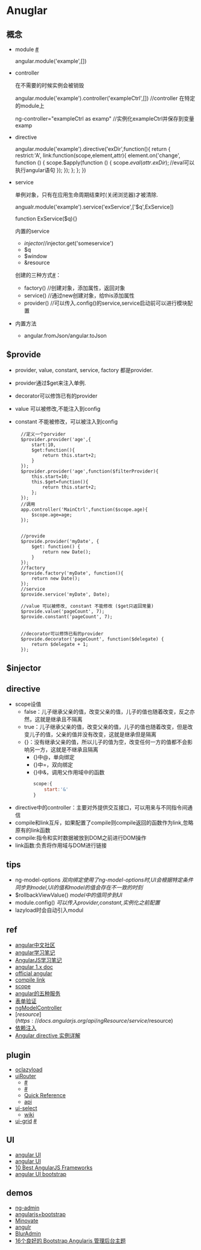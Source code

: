 # Anuglar


## 概念

+ module [#](https://docs.angularjs.org/api/ng/type/angular.Module)
   
    angular.module('example',[])
    
+ controller

    在不需要的时候实例会被销毁

    angular.module('example').controller('exampleCtrl',[]) //controller 在特定的module上
    
    ng-controller="exampleCtrl as examp"  //实例化exampleCtrl并保存到变量examp
    
+ directive

    angular.module('example').directive('exDir',function(){
        return {
            restrict:'A',
            link:function(scope,element,attr){
                element.on('change', function () {
					scope.$apply(function () {
						scope.$eval(attr.exDir); //$eval可以执行angular语句
					});
				});
            };
        };
    })
    
+ service
   
    单例对象，只有在应用生命周期结束时(关闭浏览器)才被清除.
   
    angualr.module('example').service('exService',['$q',ExService])
    
    function ExService($q){}

    内置的service
    - $injector //$injector.get('someservice')
    - $q
    - $window
    - &resource
    
    创建的三种方式[#](http://www.oschina.net/translate/angularjs-factory-vs-service-vs-provider)：
    - factory()  //创建对象，添加属性，返回对象
    - service()  //通过new创建对象，给this添加属性
    - provider()  //可以传入.config()的service,service启动前可以进行模块配置

+ 内置方法

    - angular.fromJson/angular.toJson

## $provide

+ provider, value, constant, service, factory 都是provider.
+ provider通过$get来注入单例.
+ decorator可以修饰已有的provider
+ value 可以被修改,不能注入到config
+ constant 不能被修改，可以被注入到config


        //定义一个porvider
        $provider.provider('age',{
            start:10,
            $get:function(){
                return this.start+2;
            }
        });
        $provider.provider('age',function($filterProvider){
            this.start=10;
            this.$get=function(){
                return this.start+2;
            };
        });
        //调用
        app.controller('MainCtrl',function($scope.age){
            $scope.age=age;
        });


        //provide
        $provide.provider('myDate', {
            $get: function() {
                return new Date();
            }
        });
        //factory
        $provide.factory('myDate', function(){
            return new Date();
        });
        //service
        $provide.service('myDate', Date);

        //value 可以被修改, constant 不能修改 ($get只返回常量)
        $provide.value('pageCount', 7);
        $provide.constant('pageCount', 7);
        

        //decorator可以修饰已有的provider
        $provide.decorator('pageCount', function($delegate) {
            return $delegate + 1;
        });


## $injector

## directive

+ scope设值
    - false：儿子继承父亲的值，改变父亲的值，儿子的值也随着改变，反之亦然，这就是继承且不隔离
    - true：儿子继承父亲的值，改变父亲的值，儿子的值也随着改变，但是改变儿子的值，父亲的值并没有改变，这就是继承但是隔离
    - {}：没有继承父亲的值，所以儿子的值为空，改变任何一方的值都不会影响另一方，这就是不继承且隔离
        + {}中@，单向绑定
        + {}中=，双向绑定
        + {}中&，调用父作用域中的函数
            ```js
            scope:{
                start:'&'
            }
            ```
+ directive中的controller：主要对外提供交互接口，可以用来与不同指令间通信
+ compile和link互斥，如果配置了compile则compile返回的函数作为link,忽略原有的link函数
+ compile:指令和实时数据被放到DOM之前进行DOM操作
+ link函数:负责将作用域与DOM进行链接

## tips

+ ng-model-options 
    *双向绑定使用了ng-model-options时,UI会根据特定条件同步到model,UI的值和model的值会存在不一致的时刻*
+ $rollbackViewValue() 
    *model中的值同步到UI*
+ module.config()
    *可以传入provider,constant,实例化之前配置*
+ lazyload时会自动引入modul





## ref
+ [angular中文社区](http://angularjs.cn/tag/AngularJS)
+ [angular学习笔记](http://www.cnblogs.com/liulangmao/tag/angular/default.html?page=4)
+ [AngularJS学习笔记](https://www.zouyesheng.com/angular.html)
+ [angular 1.x doc](http://devdocs.io/angularjs~1.5/api/ng/function/angular.foreach)
+ [official angular](https://code.angularjs.org/1.3.20/docs/api/ng/service/$document)
+ [compile link](http://www.cnblogs.com/liulangmao/p/3980256.html) 
+ [scope](http://www.cnblogs.com/liulangmao/p/3990720.html)
+ [angular的五种服务](http://www.cnblogs.com/liulangmao/p/4078246.html)
+ [表单验证](http://www.cnblogs.com/liulangmao/p/4118868.html)
+ [ngModelController](http://www.cnblogs.com/liulangmao/p/4110137.html)
+ [$resource](https://docs.angularjs.org/api/ngResource/service/$resource)
+ [依赖注入](http://www.html-js.com/article/Understand-the-dependency-injection-in-AngularJS-with-Angular-development-web-application)
+ [Angular directive 实例详解](https://segmentfault.com/a/1190000005851663)

## plugin
+ [oclazyload](https://oclazyload.readme.io/docs)
+ [uiRouter](https://github.com/angular-ui/ui-router/wiki) 
    + [#](http://bubkoo.com/2014/01/01/angular/ui-router/guide/state-manager/)
    + [#](https://ui-router.github.io/)
    + [Quick Reference](https://github.com/angular-ui/ui-router/wiki/Quick-Reference)
    + [api](https://ui-router.github.io/ng1/docs/0.3.1/index.html#/api)
+ [ui-select](http://angular-ui.github.io/ui-select/#top)
    + [wiki](https://github.com/angular-ui/ui-select/wiki)
+ [ui-grid](http://ui-grid.info/)   [#](https://blog.csdn.net/Inuyasha1121/article/details/55187415)


## UI
+ [angular UI](https://github.com/angular-ui)
+ [angular UI](https://angular-ui.github.io/)
+ [10 Best AngularJS Frameworks](https://codegeekz.com/10-best-angularjs-frameworks/)
+ [angular UI bootstrap](https://www.npmjs.com/package/angular-ui-bootstrap)

## demos
+ [ng-admin](https://github.com/marmelab/ng-admin)
+ [angularjs+bootstrap](https://www.cnblogs.com/fenghun/articles/5522964.html)
+ [Minovate](https://themeforest.net/item/minovate-angular-admin-dashboard/10068009)
+ [angulr](http://www.bootstrapstage.com/angulr-bootstrap-admin-web-app-with-angularjs/)
+ [BlurAdmin](https://akveo.github.io/blur-admin/)
+ [16个良好的 Bootstrap Angularjs 管理后台主题](https://www.cnblogs.com/yujinbin/p/5200762.html)